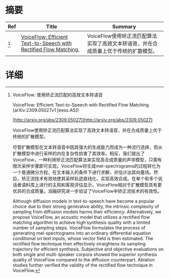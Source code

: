 # 摘要

| Ref | Title | Summary |
| --- | --- | --- |
| [^1] | [VoiceFlow: Efficient Text-to-Speech with Rectified Flow Matching.](http://arxiv.org/abs/2309.05027) | VoiceFlow使用矫正流匹配算法实现了高效文本转语音，并在合成质量上优于传统的扩散模型。 |

# 详细

[^1]: VoiceFlow: 使用矫正流匹配的高效文本转语音

    VoiceFlow: Efficient Text-to-Speech with Rectified Flow Matching. (arXiv:2309.05027v1 [eess.AS])

    [http://arxiv.org/abs/2309.05027](http://arxiv.org/abs/2309.05027)

    VoiceFlow使用矫正流匹配算法实现了高效文本转语音，并在合成质量上优于传统的扩散模型。

    

    尽管扩散模型在文本转语音中因其强大的生成能力而成为一种流行选择，但从扩散模型中进行采样的内在复杂性损害了其效率。相反，我们提出了VoiceFlow，一种利用矫正流匹配算法来实现高合成质量的声学模型，只需有限次采样步骤即可实现。VoiceFlow将生成mel-spectrograms的过程转化为一个普通微分方程，在文本输入的条件下进行求解，并估计出其向量场。然后，矫正流技术有效地使其采样轨迹直线化，实现高效合成。在单个和多个说话者语料库上进行的主观和客观评估显示，VoiceFlow相对于扩散模型具有更优异的合成质量。消融研究进一步验证了VoiceFlow中矫正流技术的有效性。

    Although diffusion models in text-to-speech have become a popular choice due to their strong generative ability, the intrinsic complexity of sampling from diffusion models harms their efficiency. Alternatively, we propose VoiceFlow, an acoustic model that utilizes a rectified flow matching algorithm to achieve high synthesis quality with a limited number of sampling steps. VoiceFlow formulates the process of generating mel-spectrograms into an ordinary differential equation conditional on text inputs, whose vector field is then estimated. The rectified flow technique then effectively straightens its sampling trajectory for efficient synthesis. Subjective and objective evaluations on both single and multi-speaker corpora showed the superior synthesis quality of VoiceFlow compared to the diffusion counterpart. Ablation studies further verified the validity of the rectified flow technique in VoiceFlow.
    


